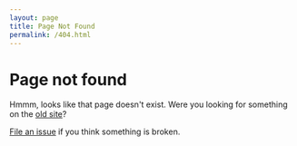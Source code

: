 ```yaml
---
layout: page
title: Page Not Found
permalink: /404.html
---
```


# Page not found

Hmmm, looks like that page doesn't exist. Were you looking for something on the [old site](/old)?

[File an issue](https://github.com/cssbristol/cssbristol.github.io/issues) if you think something is broken.
